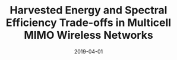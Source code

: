---
title: "Harvested Energy and Spectral Efficiency Trade-offs in Multicell MIMO Wireless Networks"
collection: publications
# permalink: /publication/2010-10-01-paper-title-number-2
# excerpt: 'This paper is about the number 2. The number 3 is left for future work.'
date: 2019-04-01
venue: 'Radioengineering'
paperurl: 'https://www.radioeng.cz/fulltexts/2019/19\_01\_0331\_0339.pdf'
citation: 'Tien Ngoc Ha, Ha Hoang Kha, &quot;Harvested Energy and Spectral Efficiency Trade-offs in Multicell MIMO Wireless Networks&quot; <i>Radioengineering</i>, vol. 28, no. 1, pp. 331-339, Apr. 2019.'
---